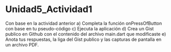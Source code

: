 # Unidad5_Actividad1

Con base en la actividad anterior
a) Completa la función onPressOfButton con base en tu pseudo-código
c) Ejecuta la aplicación
d) Crea un Gist publico en Github con el contenido del archivo main.dart que modificaste
e) Anota tus respuestas, la liga del Gist publico y las capturas de pantalla en un archivo PDF.

